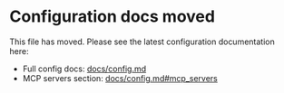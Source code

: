 # Configuration docs moved

This file has moved. Please see the latest configuration documentation here:

- Full config docs: [docs/config.md](../docs/config.md)
- MCP servers section: [docs/config.md#mcp_servers](../docs/config.md#mcp_servers) 